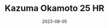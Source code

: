 ---
layout: sports_graphic
title: Kazuma Okamoto 25 HR
description:
img: assets/sports_graphics/okamoto_25.png
tags: [npb, yomiuri giants]
date: 2023-08-05
---